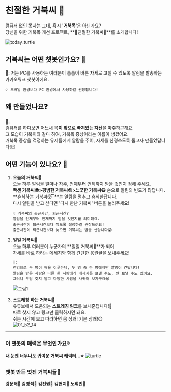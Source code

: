 # 친절한 거북씨 🐢
컴퓨터 없인 못사는 그대, 혹시 '**거북목**'은 아닌가요?  
당신을 위한 거북목 개선 프로젝트, **🌸친절한 거북씨🌸**를 소개합니다!  

![today_turtle](https://user-images.githubusercontent.com/48302738/116578033-f69c1e80-a94b-11eb-98d4-05972503020e.png)

## 거북씨는 어떤 챗봇인가요? 🤔
🐢: 저는 PC를 사용하는 여러분이 틈틈이 바른 자세로 고칠 수 있도록 알림을 발송하는 카카오워크 챗봇이에요.  
```
💡 모바일 환경보다 PC 환경에서 사용하길 권장합니다!
```
## 왜 만들었나요❓
🐢:  
컴퓨터를 하다보면 어느새 **목이 앞으로 빠져있는 자신**을 마주하곤해요.     
그 모습이 거북이와 같다 하여, 거북목 증상이라는 이름이 생겼어요.  
거북목 증상을 걱정하는 유저들에게 알람을 주어, 자세를 신경쓰도록 돕고자 만들었답니다!😉 

## 어떤 기능이 있나요? 📑
1. **오늘의 거북씨🐢**  
	오늘 하루 알림을 얼마나 자주, 언제부터 언제까지 받을 것인지 정해 주세요.  
	**빡센 거북씨😡>평범한 거북씨😐>느긋한 거북씨😃** 순으로 알림의 빈도가 많답니다.  
	**휴식하는 거북씨😴**는 알림을 멈추고 휴식한답니다.  
	다시 알림을 받고 싶다면 '다시 만난 거북씨' 버튼을 눌러주세요!  
	```
	💡 거북씨의 출근시간, 퇴근시간?  
	알림을 언제부터 언제까지 받을 것인지를 의미해요.  
	출근시간이 퇴근시간보다 작도록 설정하길 권장드려요!  
	출근시간이 퇴근시간보다 늦으면 거북씨는 밤을 샌답니다😱  
	```
2. **일일 거북씨🐢**  
	오늘 하루 여러분이 누군가의 **일일 거북씨🐢**가 되어     
	자세를 바로 하라는 메세지와 함께 간단한 응원글을 보내주세요!
	```
	🐢:
	랜덤으로 두 명이 짝을 이루는데, 두 명 중 한 명에게만 알림이 간답니다!  
	알림을 받은 사람은 다른 한 사람에게 메세지를 보낼 수도, 안 보낼 수도 있어요.  
	그러니 부담 갖지 말고 다양한 사람을 사귀어 보자구요😎
	```
	![그림1](https://user-images.githubusercontent.com/48302738/116590389-a5465c00-a958-11eb-8221-af210a22c6a3.png)

3. **스트레칭 하는 거북씨🐢**  
	유튜브에서 도움되는 **스트레칭 링크**를 보내준답니다!💪   
	따로 찾지 않고 링크만 클릭하시면 돼요.   
	쉬는 시간에 보고 따라하면 몸 상쾌! 기분 상쾌!😊  
	![01_52_14](https://user-images.githubusercontent.com/48302738/116589196-5ba94180-a957-11eb-88a1-e1e5ca862e59.jpg)

---

### 이 챗봇의 매력은 무엇인가요💦
**~~내 눈엔~~ 너무나도 귀여운 거북씨 캐릭터...⭐**
![turtle](https://user-images.githubusercontent.com/48302738/116589474-a4f99100-a957-11eb-9e84-181a9c77875b.png)

### 챗봇 만든 멋진 거북씨들🐢
**강문해🐢 김영석🐢 김진원🐢 김현지🐢 노휘인🐢**



